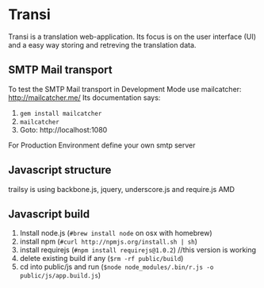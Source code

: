 # Transi #

Transi is a translation web-application. Its focus is on the user interface (UI) and a easy way storing and retreving the translation data.

## SMTP Mail transport ##

To test the SMTP Mail transport in Development Mode use mailcatcher:
http://mailcatcher.me/
Its documentation says:

1.  `gem install mailcatcher`
2.  `mailcatcher`
3.  Goto: http://localhost:1080


For Production Environment define your own smtp server


## Javascript structure ##
trailsy is using backbone.js, jquery, underscore.js and require.js AMD

## Javascript build ##
1. Install node.js (`#brew install node` on osx with homebrew)
2. install npm (`#curl http://npmjs.org/install.sh | sh`)
3. install requirejs (`#npm install requirejs@1.0.2`) //this version is working
4. delete existing build if any (`$rm -rf public/build`)
5. cd into public/js and run (`$node node_modules/.bin/r.js -o public/js/app.build.js`)

